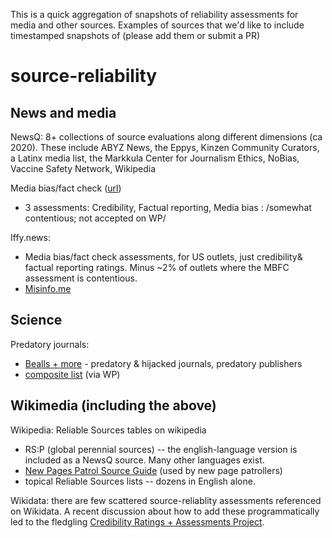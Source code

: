 This is a quick aggregation of snapshots of reliability assessments for media and other sources. 
Examples of sources that we'd like to include timestamped snapshots of (please add them or submit a PR)

# source-reliability

## News and media
NewsQ: 8+ collections of source evaluations along different dimensions (ca 2020).
These include ABYZ News, the Eppys, Kinzen Community Curators, a Latinx media list, the Markkula Center for Journalism Ethics, NoBias, Vaccine Safety Network, Wikipedia

Media bias/fact check ([url](https://mediabiasfactcheck.com/))
* 3 assessments: Credibility, Factual reporting, Media bias
: /somewhat contentious; not accepted on WP/

Iffy.news:  
* Media bias/fact check assessments, for US outlets, just credibility& factual reporting ratings. Minus ~2% of outlets where the MBFC assessment is contentious.
* [Misinfo.me](https://misinfo.me) 

## Science
Predatory journals:
* [Bealls + more](https://github.com/CfKu/check-bib-for-predatory) - predatory & hijacked journals, predatory publishers
* [composite list](https://en.wikipedia.org/wiki/Wikipedia:Vanity_and_predatory_publishing) (via WP)

## Wikimedia (including the above)

Wikipedia: Reliable Sources tables on wikipedia
* RS:P (global perennial sources) -- the english-language version is included as a NewsQ source.  Many other languages exist.
* [New Pages Patrol Source Guide](https://en.wikipedia.org/wiki/Wikipedia:NPPSG) (used by new page patrollers)
* topical Reliable Sources lists -- dozens in English alone.

Wikidata: there are few scattered source-reliablity assessments referenced on Wikidata. A recent discussion about how to add these programmatically led to the fledgling [Credibility Ratings + Assessments Project](https://www.wikidata.org/wiki/Wikidata:CRAP).


